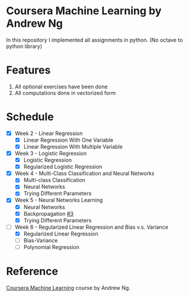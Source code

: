 # Coursera Machine Learning by Andrew Ng
In this repository I implemented all assignments in python. (No octave to python library)

# Features
1. All optional exercises have been done
2. All computations done in vectorized form

# Schedule
- [x] Week 2 - Linear Regression<br>
  - [x] Linear Regression With One Variable
  - [x] Linear Regression With Multiple Variable
- [x] Week 3 - Logistic Regression<br>
  - [x] Logistic Regression
  - [x] Regularized Logistic Regression
- [x] Week 4 - Multi-Class Classification and Neural Networks<br>
  - [x] Multi-class Classification
  - [x] Neural Networks
  - [x] Trying Different Parameters
- [x] Week 5 - Neural Networks Learning
  - [x] Neural Networks
  - [x] Backpropagation [#3](https://github.com/Nikronic/Coursera-Machine-Learning/issues/3)
  - [x] Trying Different Parameters
- [ ] Week 6 - Regularized Linear Regression and Bias v.s. Variance
  - [x] Regularized Linear Regression
  - [ ] Bias-Variance
  - [ ] Polynomial Regression

# Reference
<a href='https://www.coursera.org/learn/machine-learning'>Coursera Machine Learning</a> course by Andrew Ng.
